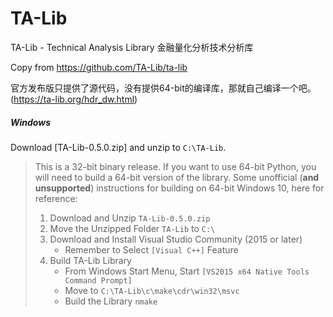 # TA-Lib
TA-Lib - Technical Analysis Library 金融量化分析技术分析库

Copy from https://github.com/TA-Lib/ta-lib

官方发布版只提供了源代码，没有提供64-bit的编译库，那就自己编译一个吧。
(https://ta-lib.org/hdr_dw.html)

##### Windows

Download [TA-Lib-0.5.0.zip]
and unzip to ``C:\TA-Lib``.

> This is a 32-bit binary release.  If you want to use 64-bit Python, you will
> need to build a 64-bit version of the library. Some unofficial (**and
> unsupported**) instructions for building on 64-bit Windows 10, here for
> reference:
>
> 1. Download and Unzip ``TA-Lib-0.5.0.zip``
> 2. Move the Unzipped Folder ``TA-Lib`` to ``C:\``
> 3. Download and Install Visual Studio Community (2015 or later)
>    * Remember to Select ``[Visual C++]`` Feature
> 4. Build TA-Lib Library
>    * From Windows Start Menu, Start ``[VS2015 x64 Native Tools Command
>      Prompt]``
>    * Move to ``C:\TA-Lib\c\make\cdr\win32\msvc``
>    * Build the Library ``nmake``

